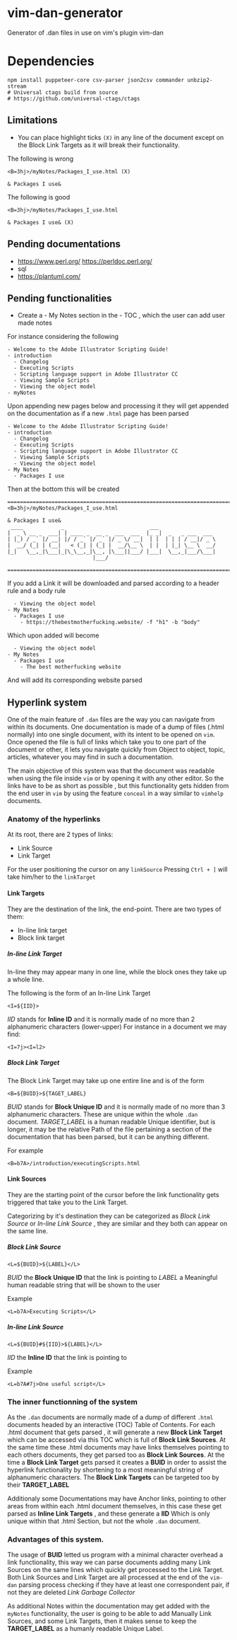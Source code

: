 # vim-dan-generator

Generator of .dan files in use on vim's plugin vim-dan



# Dependencies

```
npm install puppeteer-core csv-parser json2csv commander unbzip2-stream
# Universal ctags build from source
# https://github.com/universal-ctags/ctags
```

## Limitations

- You can place highlight ticks `(X)` in any line of the document except on the Block Link Targets as it will break their functionality.

The following is wrong
```
<B=3hj>/myNotes/Packages_I_use.html (X)

& Packages I use&
``` 
The following is good

```
<B=3hj>/myNotes/Packages_I_use.html

& Packages I use& (X)
```

## Pending documentations

- https://www.perl.org/
https://perldoc.perl.org/
- sql
- https://plantuml.com/

## Pending functionalities

- Create a - My Notes  section in the - TOC , which the user can add user made notes
    
For instance considering the following

```
- Welcome to the Adobe Illustrator Scripting Guide!
- introduction
  - Changelog
  - Executing Scripts
  - Scripting language support in Adobe Illustrator CC
  - Viewing Sample Scripts
  - Viewing the object model
- myNotes

```

Upon appending new pages below and processing it  they will get appended on the documentation as if a new `.html` page has been parsed


```
- Welcome to the Adobe Illustrator Scripting Guide!
- introduction
  - Changelog
  - Executing Scripts
  - Scripting language support in Adobe Illustrator CC
  - Viewing Sample Scripts
  - Viewing the object model
- My Notes
  - Packages I use
```

Then at the bottom this will be created


```
=========================================================================================================
<B=3hj>/myNotes/Packages_I_use.html

& Packages I use&
 ____            _                           ___                   
|  _ \ __ _  ___| | ____ _  __ _  ___  ___  |_ _|  _   _ ___  ___  
| |_) / _` |/ __| |/ / _` |/ _` |/ _ \/ __|  | |  | | | / __|/ _ \ 
|  __/ (_| | (__|   < (_| | (_| |  __/\__ \  | |  | |_| \__ \  __/ 
|_|   \__,_|\___|_|\_\__,_|\__, |\___||___/ |___|  \__,_|___/\___| 
                           |___/                                   

=========================================================================================================
```

If you add a Link it will be downloaded and parsed according to a header rule and a body rule

```
  - Viewing the object model
- My Notes
  - Packages I use
    - https://thebestmotherfucking.website/ -f "h1" -b "body"
```

Which upon added will become

```
  - Viewing the object model
- My Notes
  - Packages I use
    - The best motherfucking website
```

And will add its corresponding website parsed




## Hyperlink system


One of the main feature of `.dan` files are the way you can navigate from within its documents. 
One documentation is made of a dump of files (.html normally) into one single document, with its intent to be opened on `vim`. Once opened the file is full of links which take you to one part of the document or other, it lets you navigate quickly from Object to object, topic, articles, whatever you may find in such a documentation.

The main objective of this system was that the document was readable when using the file inside `vim` or by opening it with any other editor. So the links have to be as short as possible , but this functionality gets hidden from the end user in `vim` by using the feature `conceal` in a way similar to `vimhelp` documents.

### Anatomy of the hyperlinks

At its root, there are 2 types of links:

- Link Source
- Link Target

For the user positioning the cursor on any `linkSource` Pressing `Ctrl + ]` will take him/her to the `linkTarget`


#### Link Targets

They are the destination of the link, the end-point. There are two types of them:
- In-line link target
- Block link target

##### In-line Link Target

In-line they may appear many in one line, while the block ones they take up a whole line.

The following is the form of an In-line Link Target

```
<I=${IID}>
```
*IID* stands for **Inline ID** and it is normally made of no more than 2 alphanumeric characters (lower-upper)
For instance in a document we may find:

```
<I=7j><I=l2>
```


##### Block Link Target

The Block Link Target may take up one entire line and is of the form

```
<B=${BUID}>${TAGET_LABEL}
```

*BUID* stands for **Block Unique ID** and it is normally made of no more than 3 alphanumeric characters.  These are unique within the whole `.dan` document.
*TARGET_LABEL* is a human readable Unique identifier, but is longer, it may be the relative Path of the file pertaining a section of the documentation that has been parsed, but it can be anything different.

For example

```
<B=b7A>/introduction/executingScripts.html
```


#### Link Sources

They are the starting point of the cursor before the link functionality gets triggered that take you to the Link Target.

Categorizing by it's destination they can be categorized as *Block Link Source* or *In-line Link Source* , they are similar and they both can appear on the same line.

##### Block Link Source

```
<L=${BUID}>${LABEL}</L>
```

*BUID* the **Block Unique ID** that the link is pointing to
*LABEL* a Meaningful human readable string that will be shown to the user

Example

```
<L=b7A>Executing Scripts</L>
```

##### In-line Link Source

```
<L=${BUID}#${IID}>${LABEL}</L>
```

*IID* the **Inline ID** that the link is pointing to

Example

```
<L=b7A#7j>One useful script</L>
```


### The inner functionning of the system


As the `.dan` documents are normally made of a dump of different `.html` documents headed by an interactive (TOC) Table of Contents. For each .html document that gets parsed , it will generate a new **Block Link Target** which can be accessed via this TOC which is full of **Block Link Sources**.
At the same time these .html documents may have links themselves pointing to each others documents, they get parsed too as **Block Link Sources**. 
At the time a **Block Link Target** gets parsed it creates a **BUID** in order to assist the hyperlink functionality by shortening to a most meaningful string of alphanumeric characters.
The **Block Link Targets** can be targeted too by their **TARGET_LABEL**

Additionaly some Documentations may have Anchor links, pointing to other areas from within each .html document themselves, in this case these get parsed as **Inline Link Targets** , and these generate a **IID** Which is only unique within that .html Section, but not the whole `.dan` document.


### Advantages of this system. 


The usage of **BUID** letted us program with a minimal character overhead a link functionality, this way we can parse documents adding many Link Sources on the same lines which quickly get processed to the Link Target.
Both Link Sources and Link Target are all processed at the end of the `vim-dan` parsing process checking if they have at least one correspondent pair, if not they are deleted *Link Garbage Collector*

As additional Notes within the documentation may get added with the `myNotes` functionality, the user is going to be able to add Manually Link Sources, and some Link Targets, then it makes sense to keep the **TARGET_LABEL** as a humanly readable Unique Label.


